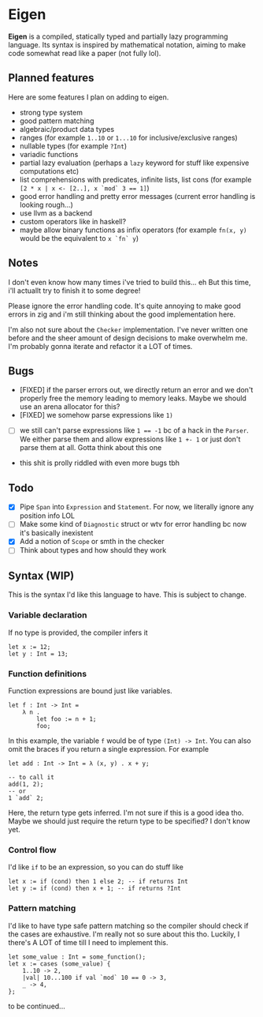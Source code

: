 # Eigen
**Eigen** is a compiled, statically typed and partially lazy programming language. Its syntax is inspired by mathematical notation, aiming to make code somewhat read like a paper (not fully lol).

## Planned features
Here are some features I plan on adding to eigen.
- strong type system
- good pattern matching
- algebraic/product data types
- ranges (for example `1..10` or `1...10` for inclusive/exclusive ranges)
- nullable types (for example `?Int`)
- variadic functions
- partial lazy evaluation (perhaps a `lazy` keyword for stuff like expensive computations etc)
- list comprehensions with predicates, infinite lists, list cons (for example ``[2 * x | x <- [2..], x `mod` 3 == 1]``)
- good error handling and pretty error messages (current error handling is looking rough...)
- use llvm as a backend
- custom operators like in haskell?
- maybe allow binary functions as infix operators (for example `fn(x, y)` would be the equivalent to ``x `fn` y``)

## Notes
I don't even know how many times i've tried to build this... eh
But this time, i'll actuallt try to finish it to some degree!

Please ignore the error handling code. It's quite annoying to make good errors in zig and i'm still thinking about the good implementation here.

I'm also not sure about the `Checker` implementation. I've never written one before and the sheer amount of design decisions to make overwhelm me. I'm probably gonna iterate and refactor it a LOT of times.

## Bugs
- [FIXED] if the parser errors out, we directly return an error and we don't properly free the memory leading to memory leaks. Maybe we should use an arena allocator for this?
- [FIXED] we somehow parse expressions like `1)`
- [ ] we still can't parse expressions like `1 == -1` bc of a hack in the `Parser`. We either parse them and allow expressions like `1 +- 1` or just don't parse them at all. Gotta think about this one
- this shit is prolly riddled with even more bugs tbh

## Todo
- [x] Pipe `Span` into `Expression` and `Statement`. For now, we literally ignore any position info LOL
- [ ] Make some kind of `Diagnostic` struct or wtv for error handling bc now it's basically inexistent
- [x] Add a notion of `Scope` or smth in the checker
- [ ] Think about types and how should they work

## Syntax (WIP)
This is the syntax I'd like this language to have. This is subject to change.

### Variable declaration
If no type is provided, the compiler infers it
```eigen
let x := 12;
let y : Int = 13;
```

### Function definitions
Function expressions are bound just like variables.
```eigen
let f : Int -> Int =
    λ n .
        let foo := n + 1;
        foo;
```
In this example, the variable `f` would be of type `(Int) -> Int`. You can also omit the braces if you return a single expression. For example
```eigen
let add : Int -> Int = λ (x, y) . x + y;

-- to call it
add(1, 2);
-- or
1 `add` 2;
```
Here, the return type gets inferred. I'm not sure if this is a good idea tho. Maybe we should just require the return type to be specified? I don't know yet.

### Control flow
I'd like `if` to be an expression, so you can do stuff like
```eigen
let x := if (cond) then 1 else 2; -- if returns Int
let y := if (cond) then x + 1; -- if returns ?Int
```

### Pattern matching
I'd like to have type safe pattern matching so the compiler should check if the cases are exhaustive. I'm really not so sure about this tho. Luckily, I there's A LOT of time till I need to implement this.
```eigen
let some_value : Int = some_function();
let x := cases (some_value) {
    1..10 -> 2,
    |val| 10...100 if val `mod` 10 == 0 -> 3,
    _ -> 4,
};
```
to be continued...
